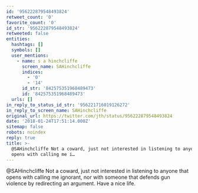 ```yaml
---
id: '956222879548493824'
retweet_count: '0'
favorite_count: '0'
id_str: '956222879548493824'
retweeted: false
entities:
  hashtags: []
  symbols: []
  user_mentions:
    - name: s a hinchcliffe
      screen_name: SAHinchcliffe
      indices:
        - '0'
        - '14'
      id_str: '842575351968489473'
      id: '842575351968489473'
  urls: []
in_reply_to_status_id_str: '956221716019126272'
in_reply_to_screen_name: SAHinchcliffe
original_url: https://twitter.com/jth/status/956222879548493824
date: '2018-01-24T17:51:14.000Z'
sitemap: false
robots: noindex
reply: true
title: >-
  @SAHinchcliffe Not a coward, just not interested in listening to anyone that
  opens with calling me i…
---
```


@SAHinchcliffe Not a coward, just not interested in listening to anyone that opens with calling me ignorant, nor with someone that defends gun violence by redirecting an argument. Have a nice life.
